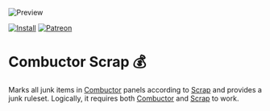 ![Preview](http://jaliborc.com/images/addons/large/combuctor/scrap.jpg)

[![Install](http://jaliborc.com/images/external/twitch_client.png)](https://www.curseforge.com/wow/addons/combuctor-scrap/download?client=y)
[![Patreon](http://jaliborc.com/images/external/patreon.png#1)](https://www.patreon.com/jaliborc)


# Combuctor Scrap :moneybag:
Marks all junk items in [Combuctor](https://github.com/tullamods/Combuctor) panels according to [Scrap](https://github.com/Jaliborc/Scrap) and provides a junk ruleset.
Logically, it requires both [Combuctor](https://github.com/tullamods/Combuctor) and [Scrap](https://github.com/Jaliborc/Scrap) to work.
